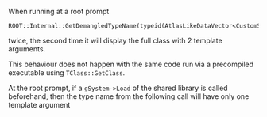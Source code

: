 When running at a root prompt

```
ROOT::Internal::GetDemangledTypeName(typeid(AtlasLikeDataVector<CustomStruct>))
```

twice, the second time it will display the full class with 2 template arguments.

This behaviour does not happen with the same code run via a precompiled executable using `TClass::GetClass`.

At the root prompt, if a `gSystem->Load` of the shared library is called beforehand, then the type name
from the following call will have only one template argument
